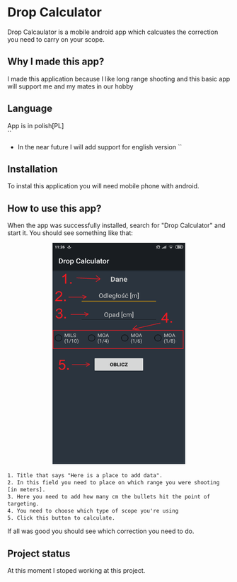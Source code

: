 # Drop Calculator 

Drop Calcaulator is a mobile android app which calcuates the correction you need to carry on your scope.

## Why I made this app?

I made this application because I like long range shooting and this basic app will support me and my mates in our hobby

## Language

App is in polish[PL] 
</br>
``
  - In the near future I will add support for english version
``

## Installation

To instal this application you will need mobile phone with android.

## How to use this app?

When the app was successfully installed, search for "Drop Calculator" and start it.
You should see something like that: 
<p align="center">
  <img src="app.png" width="300" height="500" title="hover text">
</p>

```
1. Title that says "Here is a place to add data".
2. In this field you need to place on which range you were shooting [in meters].
3. Here you need to add how many cm the bullets hit the point of targeting.
4. You need to choose which type of scope you're using
5. Click this button to calculate.
```
If all was good you should see which correction you need to do.

## Project status 

At this moment I stoped working at this project.

